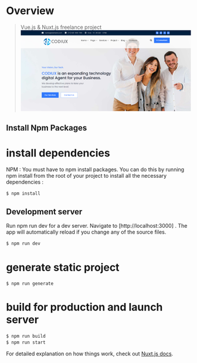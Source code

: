 # Overview

> Vue.js & Nuxt.js freelance project
> ![alt text](https://github.com/Klodovsky/CODIUX/blob/master/static/img/Screenshots/home1.PNG?raw=true)

## Install Npm Packages 


# install dependencies
 NPM : You must have to npm install packages. 
 You can do this by running npm install from the root of your project to install all the necessary dependencies : 
 ```bash
$ npm install
```
## Development server 

Run npm run dev for a dev server. Navigate to [http://localhost:3000]
. 
The app will automatically reload if you change any of the source files.
```bash
$ npm run dev 
```

# generate static project
```bash
$ npm run generate
```


# build for production and launch server
```bash
$ npm run build
$ npm run start
```

For detailed explanation on how things work, check out [Nuxt.js docs](https://nuxtjs.org).
